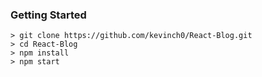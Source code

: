 ### Getting Started

```
> git clone https://github.com/kevinch0/React-Blog.git
> cd React-Blog
> npm install
> npm start
```

